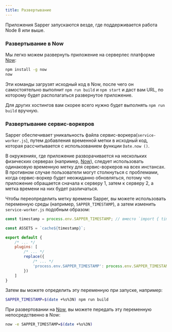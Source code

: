 ```yaml
---
title: Развертывание
---
```


Приложения Sapper запускаются везде, где поддерживается работа Node 8 или выше.


### Развертывание в Now

Мы легко можем развернуть приложение на серверлес платформе [Now][]:

```bash
npm install -g now
now
```

Эти команды загрузят исходный код в Now, после чего он самостоятельно выполнит `npm run build` и `npm start` и даст вам URL, по которому будет располагаться развернутое приложение.

Для других хостингов вам скорее всего нужно будет выполнять `npm run build` вручную.

### Развертывание сервис-воркеров

Sapper обеспечивает уникальность файла сервис-воркера(`service-worker.js`), путем добавления временной метки в исходный код, которая рассчитывается с использованием функции `Date.now ()`.

В окружениях, где приложение разворачивается на нескольких физических серверах (например, [Now][]), следует использовать одинаковую временную метку для сервис-воркеров на всех инстансах. В противном случае пользователи могут столкнуться с проблемами, когда сервис-воркер будет неожиданно обновляться, потому что приложение обращается сначала к серверу 1, затем к серверу 2, а метка времени на них будет различаться.

Чтобы переопределить метку времени Sapper, вы можете использовать переменную среды (например, `SAPPER_TIMESTAMP`), а затем изменить `service-worker.js` подобным образом:

```js
const timestamp = process.env.SAPPER_TIMESTAMP; // вместо `import { timestamp }`

const ASSETS = `cache${timestamp}`;

export default {
	/* ... */
	plugins: [
		/* ... */
		replace({
			/* ... */
			'process.env.SAPPER_TIMESTAMP': process.env.SAPPER_TIMESTAMP || Date.now()
		})
	]
}
```

Затем вы можете определить эту переменную при запуске, например:

```bash
SAPPER_TIMESTAMP=$(date +%s%3N) npm run build
```

При развертовании на [Now][], вы можете передать эту переменную непосредственно в Now:

```bash
now -e SAPPER_TIMESTAMP=$(date +%s%3N)
```

[Now]: https://zeit.co/now